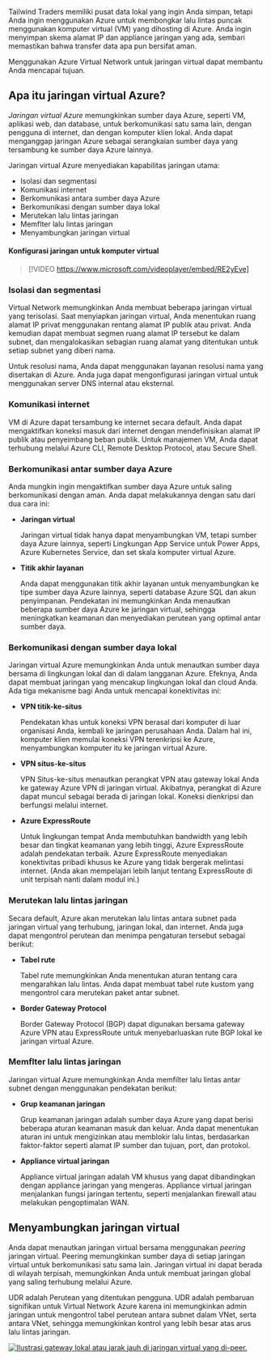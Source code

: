 Tailwind Traders memiliki pusat data lokal yang ingin Anda simpan, tetapi Anda ingin menggunakan Azure untuk membongkar lalu lintas puncak menggunakan komputer virtual (VM) yang dihosting di Azure. Anda ingin menyimpan skema alamat IP dan appliance jaringan yang ada, sembari memastikan bahwa transfer data apa pun bersifat aman.

Menggunakan Azure Virtual Network untuk jaringan virtual dapat membantu Anda mencapai tujuan.

## <a name="what-is-azure-virtual-networking"></a>Apa itu jaringan virtual Azure?

*Jaringan virtual Azure* memungkinkan sumber daya Azure, seperti VM, aplikasi web, dan database, untuk berkomunikasi satu sama lain, dengan pengguna di internet, dan dengan komputer klien lokal. Anda dapat menganggap jaringan Azure sebagai serangkaian sumber daya yang tersambung ke sumber daya Azure lainnya.

Jaringan virtual Azure menyediakan kapabilitas jaringan utama:

- Isolasi dan segmentasi
- Komunikasi internet
- Berkomunikasi antara sumber daya Azure
- Berkomunikasi dengan sumber daya lokal
- Merutekan lalu lintas jaringan
- Memflter lalu lintas jaringan
- Menyambungkan jaringan virtual
 
#### <a name="network-configurations-for-virtual-machines"></a>Konfigurasi jaringan untuk komputer virtual

> [!VIDEO https://www.microsoft.com/videoplayer/embed/RE2yEve]

### <a name="isolation-and-segmentation"></a>Isolasi dan segmentasi

Virtual Network memungkinkan Anda membuat beberapa jaringan virtual yang terisolasi. Saat menyiapkan jaringan virtual, Anda menentukan ruang alamat IP privat menggunakan rentang alamat IP publik atau privat. Anda kemudian dapat membuat segmen ruang alamat IP tersebut ke dalam subnet, dan mengalokasikan sebagian ruang alamat yang ditentukan untuk setiap subnet yang diberi nama.

Untuk resolusi nama, Anda dapat menggunakan layanan resolusi nama yang disertakan di Azure. Anda juga dapat mengonfigurasi jaringan virtual untuk menggunakan server DNS internal atau eksternal.

### <a name="internet-communications"></a>Komunikasi internet

VM di Azure dapat tersambung ke internet secara default. Anda dapat mengaktifkan koneksi masuk dari internet dengan mendefinisikan alamat IP publik atau penyeimbang beban publik. Untuk manajemen VM, Anda dapat terhubung melalui Azure CLI, Remote Desktop Protocol, atau Secure Shell.

### <a name="communicate-between-azure-resources"></a>Berkomunikasi antar sumber daya Azure

Anda mungkin ingin mengaktifkan sumber daya Azure untuk saling berkomunikasi dengan aman. Anda dapat melakukannya dengan satu dari dua cara ini:

- **Jaringan virtual**

    Jaringan virtual tidak hanya dapat menyambungkan VM, tetapi sumber daya Azure lainnya, seperti Lingkungan App Service untuk Power Apps, Azure Kubernetes Service, dan set skala komputer virtual Azure.

- **Titik akhir layanan**

    Anda dapat menggunakan titik akhir layanan untuk menyambungkan ke tipe sumber daya Azure lainnya, seperti database Azure SQL dan akun penyimpanan. Pendekatan ini memungkinkan Anda menautkan beberapa sumber daya Azure ke jaringan virtual, sehingga meningkatkan keamanan dan menyediakan perutean yang optimal antar sumber daya.

### <a name="communicate-with-on-premises-resources"></a>Berkomunikasi dengan sumber daya lokal

Jaringan virtual Azure memungkinkan Anda untuk menautkan sumber daya bersama di lingkungan lokal dan di dalam langganan Azure. Efeknya, Anda dapat membuat jaringan yang mencakup lingkungan lokal dan cloud Anda. Ada tiga mekanisme bagi Anda untuk mencapai konektivitas ini:

- **VPN titik-ke-situs**

    Pendekatan khas untuk koneksi VPN berasal dari komputer di luar organisasi Anda, kembali ke jaringan perusahaan Anda. Dalam hal ini, komputer klien memulai koneksi VPN terenkripsi ke Azure, menyambungkan komputer itu ke jaringan virtual Azure.
    
- **VPN situs-ke-situs**

    VPN Situs-ke-situs menautkan perangkat VPN atau gateway lokal Anda ke gateway Azure VPN di jaringan virtual. Akibatnya, perangkat di Azure dapat muncul sebagai berada di jaringan lokal. Koneksi dienkripsi dan berfungsi melalui internet.

- **Azure ExpressRoute**

    Untuk lingkungan tempat Anda membutuhkan bandwidth yang lebih besar dan tingkat keamanan yang lebih tinggi, Azure ExpressRoute adalah pendekatan terbaik. Azure ExpressRoute menyediakan konektivitas pribadi khusus ke Azure yang tidak bergerak melintasi internet. (Anda akan mempelajari lebih lanjut tentang ExpressRoute di unit terpisah nanti dalam modul ini.)

### <a name="route-network-traffic"></a>Merutekan lalu lintas jaringan

Secara default, Azure akan merutekan lalu lintas antara subnet pada jaringan virtual yang terhubung, jaringan lokal, dan internet. Anda juga dapat mengontrol perutean dan menimpa pengaturan tersebut sebagai berikut:

- **Tabel rute**

    Tabel rute memungkinkan Anda menentukan aturan tentang cara mengarahkan lalu lintas. Anda dapat membuat tabel rute kustom yang mengontrol cara merutekan paket antar subnet.

- **Border Gateway Protocol**

    Border Gateway Protocol (BGP) dapat digunakan bersama gateway Azure VPN atau ExpressRoute untuk menyebarluaskan rute BGP lokal ke jaringan virtual Azure.

### <a name="filter-network-traffic"></a>Memflter lalu lintas jaringan

Jaringan virtual Azure memungkinkan Anda memfilter lalu lintas antar subnet dengan menggunakan pendekatan berikut:

- **Grup keamanan jaringan**

    Grup keamanan jaringan adalah sumber daya Azure yang dapat berisi beberapa aturan keamanan masuk dan keluar. Anda dapat menentukan aturan ini untuk mengizinkan atau memblokir lalu lintas, berdasarkan faktor-faktor seperti alamat IP sumber dan tujuan, port, dan protokol.

- **Appliance virtual jaringan**

    Appliance virtual jaringan adalah VM khusus yang dapat dibandingkan dengan appliance jaringan yang mengeras. Appliance virtual jaringan menjalankan fungsi jaringan tertentu, seperti menjalankan firewall atau melakukan pengoptimalan WAN.

## <a name="connect-virtual-networks"></a>Menyambungkan jaringan virtual

Anda dapat menautkan jaringan virtual bersama menggunakan _peering_ jaringan virtual. Peering memungkinkan sumber daya di setiap jaringan virtual untuk berkomunikasi satu sama lain. Jaringan virtual ini dapat berada di wilayah terpisah, memungkinkan Anda untuk membuat jaringan global yang saling terhubung melalui Azure.

UDR adalah Perutean yang ditentukan pengguna. UDR adalah pembaruan signifikan untuk Virtual Network Azure karena ini memungkinkan admin jaringan untuk mengontrol tabel perutean antara subnet dalam VNet, serta antara VNet, sehingga memungkinkan kontrol yang lebih besar atas arus lalu lintas jaringan.

[![Ilustrasi gateway lokal atau jarak jauh di jaringan virtual yang di-peer.](../media/local-or-remote-gateway-in-peered-virual-network.png)](../media/local-or-remote-gateway-in-peered-virual-network-expanded.png#lightbox)
